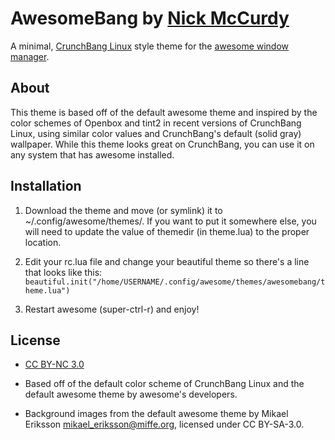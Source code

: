 # AwesomeBang by [Nick McCurdy](http://nickmccurdy.github.io)
A minimal, [CrunchBang Linux](http://crunchbanglinux.org/) style theme for the
[awesome window manager](http://awesome.naquadah.org/).

## About
This theme is based off of the default awesome theme and inspired by the color
schemes of Openbox and tint2 in recent versions of CrunchBang Linux, using
similar color values and CrunchBang's default (solid gray) wallpaper. While this
theme looks great on CrunchBang, you can use it on any system that has awesome
installed.

## Installation

1. Download the theme and move (or symlink) it to ~/.config/awesome/themes/.
If you want to put it somewhere else, you will need to update the value of
themedir (in theme.lua) to the proper location.

2. Edit your rc.lua file and change your beautiful theme so there's a line that
looks like this:
`beautiful.init("/home/USERNAME/.config/awesome/themes/awesomebang/theme.lua")`

3. Restart awesome (super-ctrl-r) and enjoy!

## License

- [CC BY-NC 3.0](http://creativecommons.org/licenses/by-nc/3.0/)

- Based off of the default color scheme of CrunchBang Linux and the default
awesome theme by awesome's developers.

- Background images from the default awesome theme by Mikael Eriksson
<mikael_eriksson@miffe.org>, licensed under CC BY-SA-3.0.
